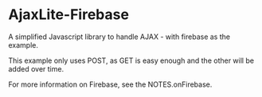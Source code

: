 # AjaxLite-Firebase
A simplified Javascript library to handle AJAX - with firebase as the example.

This example only uses POST, as GET is easy enough and the other will be added over time.

For more information on Firebase, see the NOTES.onFirebase.

